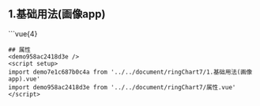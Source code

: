 ## 1.基础用法(画像app)
<demo7e1c687b0c4a />
```vue{4}
<template>
    <ring-chart-7 ref="chartRef" v-bind="chartOption"></ring-chart-7>
</template>
<script setup>
import { ref, onMounted } from 'vue';

const chartRef = ref();
const unit = '单位';

const seriesData = [
    { value: 1048, name: '专利' },
    { value: 735, name: '作品著作权' },
    { value: 580, name: '软件著作权' },
    { value: 484, name: '网站' },
    { value: 484, name: '资质证书' },
    { value: 484, name: '商标' }
];
// 组合配置项
const chartOption = {
    unit: '个',
    title: '累计知识产权数',
    centerDisplay: 'sum',
    seriesData
};

onMounted(() => chartRef.value.renderChart());
</script>
<style lang="scss" scoped>
.zrx-chart {
    height: 340px;
    background-color: white;
}
</style>

```
## 属性
<demo958ac2418d3e />
<script setup>
import demo7e1c687b0c4a from '../../document/ringChart7/1.基础用法(画像app).vue'
import demo958ac2418d3e from '../../document/ringChart7/属性.vue'
</script>
